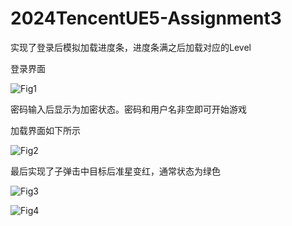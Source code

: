 # 2024TencentUE5-Assignment3

实现了登录后模拟加载进度条，进度条满之后加载对应的Level

登录界面

![Fig1](C:\UE_ASSIGNMENT\2024TencentUE5-Assignment3\Figure\Fig1.png)

密码输入后显示为加密状态。密码和用户名非空即可开始游戏

加载界面如下所示

![Fig2](C:\UE_ASSIGNMENT\2024TencentUE5-Assignment3\Figure\Fig2.png)

最后实现了子弹击中目标后准星变红，通常状态为绿色

![Fig3](C:\UE_ASSIGNMENT\2024TencentUE5-Assignment3\Figure\Fig3.png)

![Fig4](C:\UE_ASSIGNMENT\2024TencentUE5-Assignment3\Figure\Fig4.png)